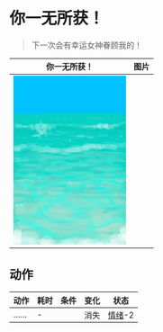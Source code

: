 # 你一无所获！  
> 下一次会有幸运女神眷顾我的！  
  
  你一无所获！  |   图片   
 ----  |  ----:   
   |  <img decoding="async" src="Sprite/Sea.png" href="a.md" style="max-width:300px;max-height:300px;">   
  
## 动作  
动作  |  耗时  |  条件  |  变化  |  状态  
----  |  ----  |  ----  |  ----  |  ----  
……<br>  |  -  |    |  消失  |  [情绪](Morale.md)-2  
